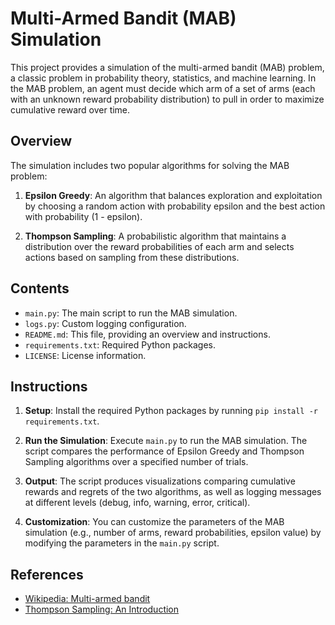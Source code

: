 # Multi-Armed Bandit (MAB) Simulation

This project provides a simulation of the multi-armed bandit (MAB) problem, a classic problem in probability theory, statistics, and machine learning. In the MAB problem, an agent must decide which arm of a set of arms (each with an unknown reward probability distribution) to pull in order to maximize cumulative reward over time.

## Overview

The simulation includes two popular algorithms for solving the MAB problem:

1. **Epsilon Greedy**: An algorithm that balances exploration and exploitation by choosing a random action with probability epsilon and the best action with probability (1 - epsilon).

2. **Thompson Sampling**: A probabilistic algorithm that maintains a distribution over the reward probabilities of each arm and selects actions based on sampling from these distributions.

## Contents

- `main.py`: The main script to run the MAB simulation.
- `logs.py`: Custom logging configuration.
- `README.md`: This file, providing an overview and instructions.
- `requirements.txt`: Required Python packages.
- `LICENSE`: License information.

## Instructions

1. **Setup**: Install the required Python packages by running `pip install -r requirements.txt`.

2. **Run the Simulation**: Execute `main.py` to run the MAB simulation. The script compares the performance of Epsilon Greedy and Thompson Sampling algorithms over a specified number of trials.

3. **Output**: The script produces visualizations comparing cumulative rewards and regrets of the two algorithms, as well as logging messages at different levels (debug, info, warning, error, critical).

4. **Customization**: You can customize the parameters of the MAB simulation (e.g., number of arms, reward probabilities, epsilon value) by modifying the parameters in the `main.py` script.

## References

- [Wikipedia: Multi-armed bandit](https://en.wikipedia.org/wiki/Multi-armed_bandit)
- [Thompson Sampling: An Introduction](https://towardsdatascience.com/hompson-sampling-an-introduction-b4d05adaf3e3)
